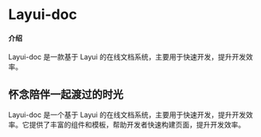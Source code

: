 
# Layui-doc

#### 介绍
Layui-doc 是一款基于 Layui 的在线文档系统，主要用于快速开发，提升开发效率。


## 怀念陪伴一起渡过的时光
Layui-doc 是一个基于 Layui 的在线文档系统，主要用于快速开发，提升开发效率。它提供了丰富的组件和模板，帮助开发者快速构建页面，提升开发效率。






